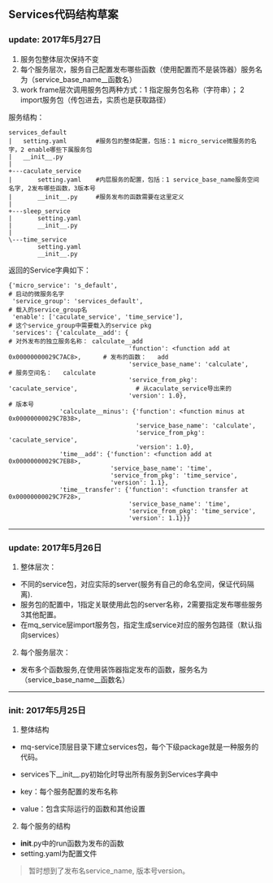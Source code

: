 Services代码结构草案
---
### update: 2017年5月27日
1. 服务包整体层次保持不变
2. 每个服务层次，服务自己配置发布哪些函数（使用配置而不是装饰器）服务名为（service_base_name__函数名）
3. work frame层次调用服务包两种方式：1 指定服务包名称（字符串）； 2 import服务包（传包进去，实质也是获取路径）

服务结构：
```
services_default        
|   setting.yaml        #服务包的整体配置，包括：1 micro_service微服务的名字，2 enable哪些下属服务包
|   __init__.py         
|
+---caculate_service
|       setting.yaml    #内层服务的配置，包括：1 service_base_name服务空间名字, 2发布哪些函数，3版本号
|       __init__.py     #服务发布的函数需要在这里定义
|
+---sleep_service
|       setting.yaml
|       __init__.py
|
\---time_service
        setting.yaml
        __init__.py
```
返回的Service字典如下：
```
{'micro_service': 's_default',                                                          # 启动的微服务名字
 'service_group': 'services_default',                                                   # 载入的service_group名
 'enable': ['caculate_service', 'time_service'],                                        # 这个service_group中需要载入的service pkg
 'services': {'calculate__add': {                                                       # 对外发布的独立服务名称： calculate__add
                                 'function': <function add at 0x00000000029C7AC8>,      # 发布的函数：   add                                              
                                 'service_base_name': 'calculate',                      # 服务空间名：   calculate                        
                                 'service_from_pkg': 'caculate_service',                # 从caculate_service导出来的                                
                                 'version': 1.0},                                       # 版本号        
              'calculate__minus': {'function': <function minus at 0x00000000029C7B38>,                                          
                                   'service_base_name': 'calculate',                                            
                                   'service_from_pkg': 'caculate_service',                                          
                                   'version': 1.0},
              'time__add': {'function': <function add at 0x00000000029C7EB8>,
                            'service_base_name': 'time',
                            'service_from_pkg': 'time_service',
                            'version': 1.1},
              'time__transfer': {'function': <function transfer at 0x00000000029C7F28>,
                                 'service_base_name': 'time',
                                 'service_from_pkg': 'time_service',
                                 'version': 1.1}}}
```
---
### update: 2017年5月26日
1. 整体层次：
- 不同的service包，对应实际的server(服务有自己的命名空间，保证代码隔离).
- 服务包的配置中，1指定关联使用此包的server名称，2需要指定发布哪些服务 3其他配置。
- 在mq_service层import服务包，指定生成service对应的服务包路径（默认指向services）

2. 每个服务层次：
- 发布多个函数服务,在使用装饰器指定发布的函数，服务名为（service_base_name__函数名）
---

### init: 2017年5月25日
1. 整体结构
- mq-service顶层目录下建立services包，每个下级package就是一种服务的代码。
- services下__init__.py初始化时导出所有服务到Services字典中

- key：每个服务配置的发布名称
- value：包含实际运行的函数和其他设置

2. 每个服务的结构
- __init__.py中的run函数为发布的函数
- setting.yaml为配置文件 
>暂时想到了发布名service_name, 版本号version。
    
